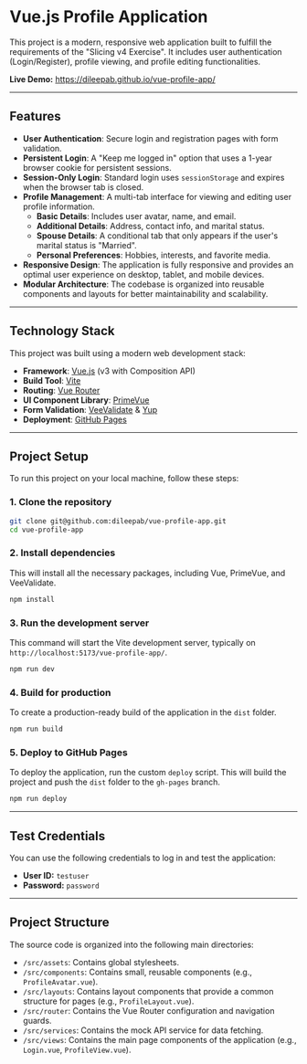 # Vue.js Profile Application

This project is a modern, responsive web application built to fulfill the requirements of the "Slicing v4 Exercise". It includes user authentication (Login/Register), profile viewing, and profile editing functionalities.

**Live Demo:** <https://dileepab.github.io/vue-profile-app/>

---

## Features

* **User Authentication**: Secure login and registration pages with form validation.
* **Persistent Login**: A "Keep me logged in" option that uses a 1-year browser cookie for persistent sessions.
* **Session-Only Login**: Standard login uses `sessionStorage` and expires when the browser tab is closed.
* **Profile Management**: A multi-tab interface for viewing and editing user profile information.
    * **Basic Details**: Includes user avatar, name, and email.
    * **Additional Details**: Address, contact info, and marital status.
    * **Spouse Details**: A conditional tab that only appears if the user's marital status is "Married".
    * **Personal Preferences**: Hobbies, interests, and favorite media.
* **Responsive Design**: The application is fully responsive and provides an optimal user experience on desktop, tablet, and mobile devices.
* **Modular Architecture**: The codebase is organized into reusable components and layouts for better maintainability and scalability.

---

## Technology Stack

This project was built using a modern web development stack:

* **Framework**: [Vue.js](https://vuejs.org/) (v3 with Composition API)
* **Build Tool**: [Vite](https://vitejs.dev/)
* **Routing**: [Vue Router](https://router.vuejs.org/)
* **UI Component Library**: [PrimeVue](https://primevue.org/)
* **Form Validation**: [VeeValidate](https://vee-validate.logaretm.com/v4/) & [Yup](https://github.com/jquense/yup)
* **Deployment**: [GitHub Pages](https://pages.github.com/)

---

## Project Setup

To run this project on your local machine, follow these steps:

### 1. Clone the repository

```bash
git clone git@github.com:dileepab/vue-profile-app.git
cd vue-profile-app
```

### 2. Install dependencies

This will install all the necessary packages, including Vue, PrimeVue, and VeeValidate.

```bash
npm install
```

### 3. Run the development server

This command will start the Vite development server, typically on `http://localhost:5173/vue-profile-app/`.

```bash
npm run dev
```

### 4. Build for production

To create a production-ready build of the application in the `dist` folder.

```bash
npm run build
```

### 5. Deploy to GitHub Pages

To deploy the application, run the custom `deploy` script. This will build the project and push the `dist` folder to the `gh-pages` branch.

```bash
npm run deploy
```

---

## Test Credentials

You can use the following credentials to log in and test the application:

* **User ID:** `testuser`
* **Password:** `password`

---

## Project Structure

The source code is organized into the following main directories:

* `/src/assets`: Contains global stylesheets.
* `/src/components`: Contains small, reusable components (e.g., `ProfileAvatar.vue`).
* `/src/layouts`: Contains layout components that provide a common structure for pages (e.g., `ProfileLayout.vue`).
* `/src/router`: Contains the Vue Router configuration and navigation guards.
* `/src/services`: Contains the mock API service for data fetching.
* `/src/views`: Contains the main page components of the application (e.g., `Login.vue`, `ProfileView.vue`).
